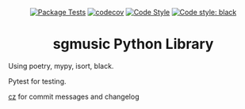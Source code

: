 <div align="center">
  
  [![Package Tests](https://github.com/SG60/sgmusic/actions/workflows/tests.yml/badge.svg)](https://github.com/SG60/sgmusic/actions/workflows/tests.yml)
  [![codecov](https://codecov.io/gh/SG60/sgmusic/branch/master/graph/badge.svg?token=BXYBVS5HF9)](https://codecov.io/gh/SG60/sgmusic)
  [![Code Style](https://github.com/SG60/sgmusic/actions/workflows/code-style.yml/badge.svg)](https://github.com/SG60/sgmusic/actions/workflows/code-style.yml)
  [![Code style: black](https://img.shields.io/badge/code%20style-black-000000.svg)](https://github.com/psf/black)

  # sgmusic Python Library

</div>



Using poetry, mypy, isort, black.

Pytest for testing.

[cz](https://github.com/commitizen-tools/commitizen) for commit messages and changelog
